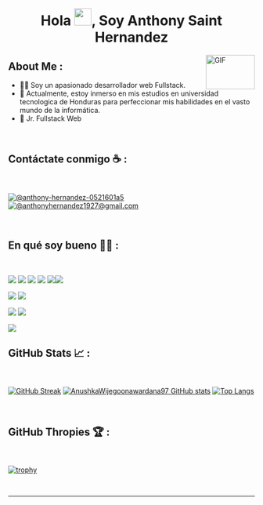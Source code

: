 
<h1 align="center">Hola <img src="https://media.giphy.com/media/hvRJCLFzcasrR4ia7z/giphy.gif" width="35">, Soy Anthony Saint Hernandez</h1>
<img align="right" top="500" height="70" width="100" alt="GIF" src="https://media.giphy.com/media/SWoSkN6DxTszqIKEqv/giphy.gif">


## About Me :

- 👨‍💻 Soy un apasionado desarrollador web Fullstack.
- 🏫 Actualmente, estoy inmerso en mis estudios en universidad tecnologica de Honduras para perfeccionar mis habilidades en el vasto mundo de la informática.
- 💼 Jr. Fullstack Web 

<br>

## Contáctate conmigo ☕ :

<br>


[![@anthony-hernandez-0521601a5](https://img.icons8.com/fluency/48/000000/linkedin.png "@anthony-hernandez-gonzalez-0521601a5/")](https://www.linkedin.com/in/anthony-hernandez-0521601a5/)  [![@anthonyhernandez1927@gmail.com](https://img.icons8.com/fluency/48/000000/apple-mail.png "@anthonyhernandez1927@gmail.com")](anthonyhernandez1927@gmail.com)

<br>

## En qué soy bueno 🧑‍💻 :

<br>

<img src="https://img.icons8.com/color/48/000000/html-5--v1.png"/> <img src="https://img.icons8.com/color/48/000000/css3.png"/> <img src="https://img.icons8.com/color/48/000000/javascript--v1.png"/> <img src="https://img.icons8.com/office/48/000000/react.png"/> <img src="https://img.icons8.com/color/48/000000/nodejs.png"/><img src="https://img.icons8.com/color/48/000000/express.png"/>

 <img src="https://img.icons8.com/officel/48/000000/php-logo.png"/> <img src="https://img.icons8.com/fluency/48/000000/laravel.png"/>  

<img src="https://img.icons8.com/color/48/000000/mysql-logo.png"/> <img src="https://img.icons8.com/color/48/000000/mongodb.png"/> 

<img src="https://img.icons8.com/color/48/000000/npm.png"/>

<br>

## GitHub Stats 📈 :

<br>

[![GitHub Streak](https://github-readme-streak-stats.herokuapp.com?user=AsaintG&theme=algolia&date_format=M%20j%5B%2C%20Y%5D)](https://git.io/streak-stats) [![AnushkaWijegoonawardana97 GitHub stats](https://github-readme-stats.vercel.app/api?username=AsaintG&theme=algolia)](https://github.com/AsaintG/github-readme-stats) [![Top Langs](https://github-readme-stats.vercel.app/api/top-langs/?username=AsaintG&theme=algolia)](https://github.com/AsaintG/github-readme-stats)

<br>

## GitHub Thropies 🏆 :

<br>

[![trophy](https://github-profile-trophy.vercel.app/?username=AsaintG)](https://github.com/AsaintG/github-profile-trophy)

<br>



---

